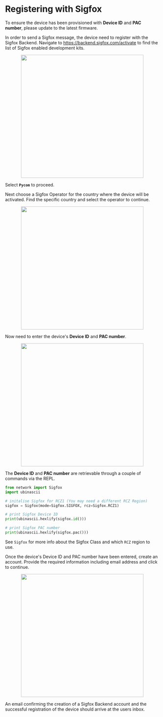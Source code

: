 # Registering with Sigfox
To ensure the device has been provisioned with **Device ID** and **PAC number**, please update to the latest firmware.

In order to send a Sigfox message, the device need to register with the Sigfox Backend. Navigate to https://backend.sigfox.com/activate to find the list of Sigfox enabled development kits.

<p align="center"><img src ="../../../img/sigfox-backend-1.png" width="400"></p>

Select **`Pycom`** to proceed.

Next choose a Sigfox Operator for the country where the device will be activated. Find the specific country and select the operator to continue.

<p align="center"><img src ="../../../img/sigfox-backend-2.png" width="400"></p>

Now need to enter the device's **Device ID** and **PAC number**.

<p align="center"><img src ="../../../img/sigfox-backend-3.png" width="400"></p>

The **Device ID** and **PAC number** are retrievable through a couple of commands via the REPL.

```python
from network import Sigfox
import ubinascii

# initalise Sigfox for RCZ1 (You may need a different RCZ Region)
sigfox = Sigfox(mode=Sigfox.SIGFOX, rcz=Sigfox.RCZ1)

# print Sigfox Device ID
print(ubinascii.hexlify(sigfox.id()))

# print Sigfox PAC number
print(ubinascii.hexlify(sigfox.pac()))
```

See `Sigfox` for more info about the Sigfox Class and which `RCZ` region to use.

Once the device's Device ID and PAC number have been entered, create an account. Provide the required information including email address and click to continue.

<p align="center"><img src ="../../../img/sigfox-backend-4.png" width="400"></p>

An email confirming the creation of a Sigfox Backend account and the successful registration of the device should arrive at the users inbox.
